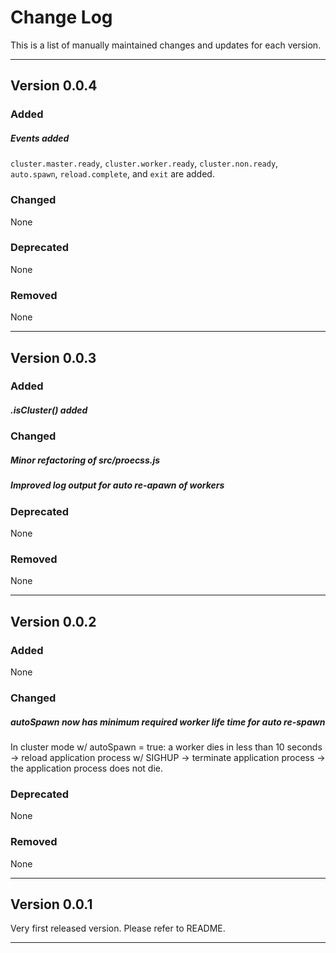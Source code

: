 # Change Log

This is a list of manually maintained changes and updates for each version.

***

## Version 0.0.4

### Added

##### Events added

`cluster.master.ready`, `cluster.worker.ready`, `cluster.non.ready`, `auto.spawn`, `reload.complete`, and `exit` are added.

### Changed

None

### Deprecated

None

### Removed

None

***

## Version 0.0.3

### Added

##### .isCluster() added

### Changed

##### Minor refactoring of src/proecss.js

##### Improved log output for auto re-apawn of workers

### Deprecated

None

### Removed

None 

***

## Version 0.0.2

### Added

None

### Changed

##### autoSpawn now has minimum required worker life time for auto re-spawn

In cluster mode w/ autoSpawn = true: a worker dies in less than 10 seconds -> reload application process w/ SIGHUP -> terminate application process -> the application process does not die.

### Deprecated

None

### Removed

None

***

## Version 0.0.1

Very first released version. Please refer to README.

***
